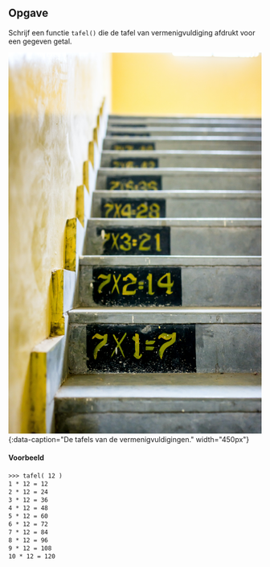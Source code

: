 ## Opgave
Schrijf een functie `tafel()` die de tafel van vermenigvuldiging afdrukt voor een gegeven getal.

![De tafels van de vermenigvuldigingen](media/gayatri-malhotra.jpg "Foto door Gayatri Malhotra op Unsplash"){:data-caption="De tafels van de vermenigvuldigingen." width="450px"}


#### Voorbeeld
```
>>> tafel( 12 )
1 * 12 = 12
2 * 12 = 24
3 * 12 = 36
4 * 12 = 48
5 * 12 = 60
6 * 12 = 72
7 * 12 = 84
8 * 12 = 96
9 * 12 = 108
10 * 12 = 120
```